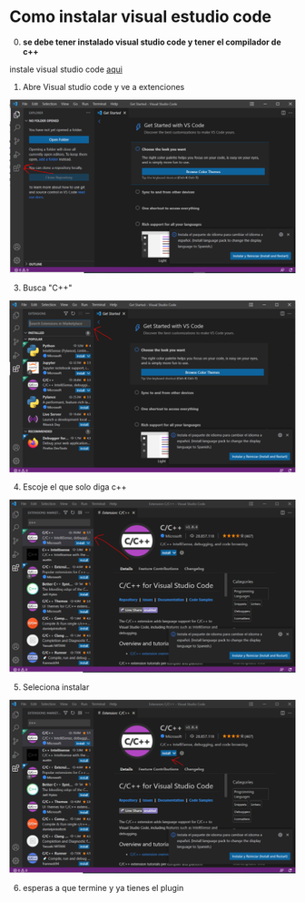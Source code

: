 # Como instalar  visual estudio code

0. **se debe tener instalado visual studio code y tener el compilador de c++**

instale visual studio code [aqui](https://github.com/semillero-competiva-EAFIT/docs/blob/main/docs/como/instalar_visual_code.md)

1. Abre Visual studio code y ve a extenciones

![pagina vscode](https://raw.githubusercontent.com/semillero-competiva-EAFIT/docs/main/misc/img/vscodepluginc++/1.PNG)

3. Busca "C++"

![buscar](https://raw.githubusercontent.com/semillero-competiva-EAFIT/docs/main/misc/img/vscodepluginc++/2.PNG)

4. Escoje el que solo diga c++

![seleccionar](https://raw.githubusercontent.com/semillero-competiva-EAFIT/docs/main/misc/img/vscodepluginc++/3.PNG)

5. Seleciona instalar

![instalar](https://raw.githubusercontent.com/semillero-competiva-EAFIT/docs/main/misc/img/vscodepluginc++/4.PNG)

6. esperas a que termine y ya tienes el plugin
